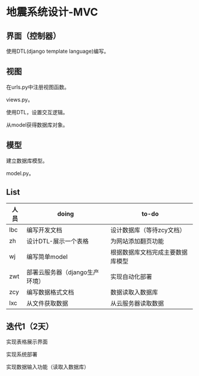 # 地震系统设计-MVC

## 界面（控制器）

使用DTL(django template language)编写。

## 视图

在urls.py中注册视图函数。

views.py。

使用DTL，设置交互逻辑。

从model获得数据库对象。

## 模型

建立数据库模型。

model.py。





## List

| 人员 | doing                          | to-do                            |
| ---- | ------------------------------ | -------------------------------- |
| lbc  | 编写开发文档                   | 设计数据库（等待zcy文档）        |
| zh   | 设计DTL-展示一个表格           | 为网站添加翻页功能               |
| wj   | 编写简单model                  | 根据数据库文档完成主要数据库模型 |
| zwt  | 部署云服务器（django生产环境） | 实现自动化部署                   |
| zcy  | 编写数据格式文档               | 数据读取入数据库                 |
| lxc  | 从文件获取数据                 | 从云服务器读取数据               |





## 迭代1（2天）

实现表格展示界面

实现系统部署

实现数据输入功能（读取入数据库）

